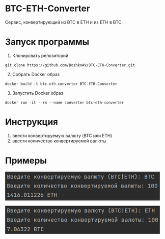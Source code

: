 # BTC-ETH-Converter
Сервис, конвертирующий из BTC в ETH и из ETH в BTC.

# Запуск программы
1) Клонировать репозиторий
``` console
git clone https://github.com/BozhkoAV/BTC-ETH-Converter.git
```

2) Собрать Docker образ
``` console
docker build -t btc-eth-converter BTC-ETH-Converter
```

3) Запустить Docker образ
``` console
docker run -it --rm --name converter btc-eth-converter
```

# Инструкция
1) ввести конвертируемую валюту (BTC или ETH)
2) ввести количество конвертируемой валюты

# Примеры
![](example1.png)

![](example2.png)